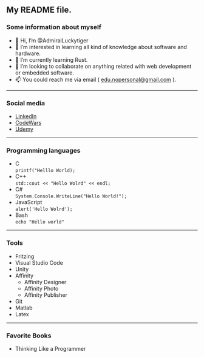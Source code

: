 
## My README file.

### Some information about myself

- 👋 Hi, I’m @AdmiralLuckytiger
- 👀 I’m interested in learning all kind of knowledge about software and hardware.
- 🌱 I’m currently learning Rust.
- 💞️ I’m looking to collaborate on anything related with web development or embedded software.
- 📫 You could reach me via email ( edu.nopersonal@gmail.com ).
---
### Social media 

  - [LinkedIn](https://www.linkedin.com/public-profile/settings?lipi=urn%3Ali%3Apage%3Ad_flagship3_profile_self_edit_contact-info%3B%2Bes3k1JqRRe016xqUQtTZQ%3D%3D)
  - [CodeWars](https://www.codewars.com/users/Admiral_LuckyTiger)
  - [Udemy](https://www.udemy.com/user/eduardo-70462/)
---
### Programming languages

  - C  
  `printf("Helllo World);`
  - C++   
  `std::cout << "Hello Wolrd" << endl;`
  - C#   
  `System.Console.WriteLine("Hello World!");`
  - JavaScript  
  `alert('Hello Wolrd');`
  - Bash                                                                                                                                                      
  `echo "Hello world"`
---
### Tools

  - Fritzing
  - Visual Studio Code
  - Unity
  - Affinity
      - Affinity Designer
      - Affinity Photo
      - Affinity Publisher
  - Git
  - Matlab
  - Latex
 ---
 ### Favorite Books
  - Thinking Like a Programmer 
 
<!---
AdmiralLuckytiger/AdmiralLuckytiger is a ✨ special ✨ repository because its `README.md` (this file) appears on your GitHub profile.
You can click the Preview link to take a look at your changes.
--->

